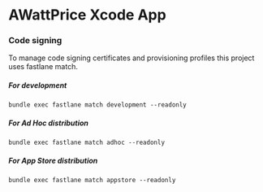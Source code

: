 # **AWattPrice Xcode App**

### **Code signing**
To manage code signing certificates and provisioning profiles this project uses fastlane match.

##### For development
`bundle exec fastlane match development --readonly`

##### For Ad Hoc distribution
`bundle exec fastlane match adhoc --readonly`

##### For App Store distribution
`bundle exec fastlane match appstore --readonly`
